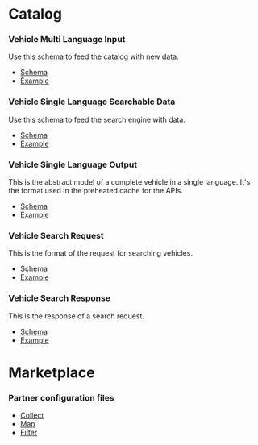 # Catalog

### Vehicle Multi Language Input

Use this schema to feed the catalog with new data.

* [Schema](/catalog/vehicle-multi-language-input.schema.json)
* [Example](/catalog/vehicle-multi-language-input.json)

### Vehicle Single Language Searchable Data

Use this schema to feed the search engine with data.

* [Schema](/catalog/vehicle-single-language-searchable-data.schema.json)
* [Example](/catalog/vehicle-single-language-searchable-data.json)

### Vehicle Single Language Output

This is the abstract model of a complete vehicle in a single language. It's the format used in the preheated cache for the APIs.

* [Schema](/catalog/vehicle-single-language-output.schema.json)
* [Example](/catalog/vehicle-single-language-output.json)

### Vehicle Search Request

This is the format of the request for searching vehicles.

* [Schema](/catalog/search-request.schema.json)
* [Example](/catalog/search-request.json)

### Vehicle Search Response

This is the response of a search request.

* [Schema](/catalog/search-response.schema.json)
* [Example](/catalog/search-response.json)

# Marketplace

### Partner configuration files

* [Collect](/marketplace/collect.schema.json)
* [Map](/marketplace/map.schema.json)
* [Filter](/marketplace/filter.schema.json)
